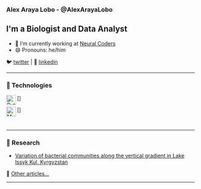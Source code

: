 ### Alex Araya Lobo - @AlexArayaLobo

## I'm a Biologist and Data Analyst


- 🔭 I’m currently working at [Neural Coders][website]
- 😄 Pronouns: he/him


🐦 [twitter][twitter] |  👔 [linkedin][linkedin]

[twitter]: https://twitter.com/alexaraya_27
[linkedin]: https://www.linkedin.com/in/alex-araya-lobo-184b6b196/


---

### 🚀 Technologies

[<img align="left" alt="Python" width="26px"/>]

[<img align="left" alt="MySQL" width="26px"/>]



<br/>

---

### 📝 Research

<!-- YT:START -->
- [Variation of bacterial communities along the vertical gradient in Lake Issyk Kul, Kyrgyzstan](https://www.biorxiv.org/content/10.1101/864355v1)
<!-- YT:END -->

📌 [Other articles...][website]

---

<!-- LINKS -->
[website]: https://neuralcoders.com/




